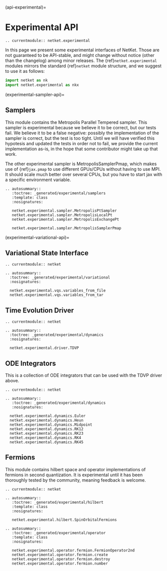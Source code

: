 (api-experimental)=

# Experimental API

```{eval-rst}
.. currentmodule:: netket.experimental
```

In this page we present some experimental interfaces of NetKet.
Those are not guaranteed to be API-stable, and might change without notice (other than the
changelog) among minor releases.
The {ref}`netket.experimental` modules mirrors the standard {ref}`netket` module structure,
and we suggest to use it as follows:

```python
import netket as nk
import netket.experimental as nkx
```

(experimental-sampler-api)=

## Samplers

This module contains the Metropolis Parallel Tempered sampler.
This sampler is experimental because we believe it to be correct, but our tests
fail. We believe it to be a false negative: possibly the implementation of the
sampler is correct, but the test is too tight.
Until we will have verified this hypotesis and updated the tests in order not
to fail, we provide the current implementation as-is, in the hope that some
contributor might take up that work.

The other experimental sampler is MetropolisSamplerPmap, which makes use of {ref}`jax.pmap`
to use different GPUs/CPUs without having to use MPI. It should scale much better over
several CPUs, but you have to start jax with a specific environment variable.

```{eval-rst}
.. autosummary::
   :toctree: _generated/experimental/samplers
   :template: class
   :nosignatures:

   netket.experimental.sampler.MetropolisPtSampler
   netket.experimental.sampler.MetropolisLocalPt
   netket.experimental.sampler.MetropolisExchangePt

   netket.experimental.sampler.MetropolisSamplerPmap
```

(experimental-variational-api)=

## Variational State Interface

```{eval-rst}
.. currentmodule:: netket
```

```{eval-rst}
.. autosummary::
  :toctree: _generated/experimental/variational
  :nosignatures:

  netket.experimental.vqs.variables_from_file
  netket.experimental.vqs.variables_from_tar

```

## Time Evolution Driver

```{eval-rst}
.. currentmodule:: netket
```

```{eval-rst}
.. autosummary::
  :toctree: _generated/experimental/dynamics
  :nosignatures:

  netket.experimental.driver.TDVP

```

## ODE Integrators

This is a collection of ODE integrators that can be used with the TDVP
driver above.

```{eval-rst}
.. currentmodule:: netket
```

```{eval-rst}
.. autosummary::
   :toctree: _generated/experimental/dynamics
   :nosignatures:

  netket.experimental.dynamics.Euler
  netket.experimental.dynamics.Heun
  netket.experimental.dynamics.Midpoint
  netket.experimental.dynamics.RK12
  netket.experimental.dynamics.RK23
  netket.experimental.dynamics.RK4
  netket.experimental.dynamics.RK45
```

## Fermions

This module contains hilbert space and operator implementations of fermions in second quantization.
It is experimental until it has been thoroughly tested by the community, meaning feedback is welcome.

```{eval-rst}
.. currentmodule:: netket
```

```{eval-rst}
.. autosummary::
   :toctree: _generated/experimental/hilbert
   :template: class
   :nosignatures:

   netket.experimental.hilbert.SpinOrbitalFermions
```

```{eval-rst}
.. autosummary::
   :toctree: _generated/experimental/operator
   :template: class
   :nosignatures:

   netket.experimental.operator.fermion.FermionOperator2nd
   netket.experimental.operator.fermion.create
   netket.experimental.operator.fermion.destroy
   netket.experimental.operator.fermion.number
```